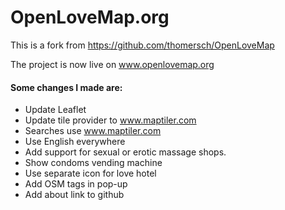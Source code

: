 # OpenLoveMap.org

This is a fork from https://github.com/thomersch/OpenLoveMap

The project is now live on www.openlovemap.org

#### Some changes I made are:
- Update Leaflet
- Update tile provider to www.maptiler.com
- Searches use www.maptiler.com
- Use English everywhere
- Add support for sexual or erotic massage shops.
- Show condoms vending machine
- Use separate icon for love hotel
- Add OSM tags in pop-up
- Add about link to github
